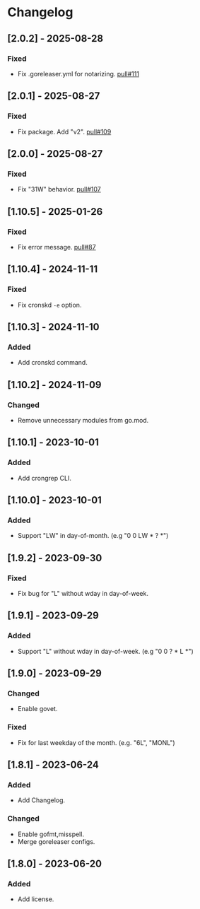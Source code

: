 # Changelog

## [2.0.2] - 2025-08-28

### Fixed

* Fix .goreleaser.yml for notarizing. [pull#111](https://github.com/winebarrel/cronplan/pull/111)

## [2.0.1] - 2025-08-27

### Fixed

* Fix package. Add "v2". [pull#109](https://github.com/winebarrel/cronplan/pull/109)

## [2.0.0] - 2025-08-27

### Fixed

* Fix "31W" behavior. [pull#107](https://github.com/winebarrel/cronplan/pull/107)

## [1.10.5] - 2025-01-26

### Fixed

* Fix error message. [pull#87](https://github.com/winebarrel/cronplan/pull/87)

## [1.10.4] - 2024-11-11

### Fixed

* Fix cronskd `-e` option.


## [1.10.3] - 2024-11-10

### Added

* Add cronskd command.

## [1.10.2] - 2024-11-09

### Changed

* Remove unnecessary modules from go.mod.

## [1.10.1] - 2023-10-01

### Added

* Add crongrep CLI.

## [1.10.0] - 2023-10-01

### Added

* Support "LW" in day-of-month. (e.g "0 0 LW * ? *")

## [1.9.2] - 2023-09-30

### Fixed

* Fix bug for "L" without wday in day-of-week.

## [1.9.1] - 2023-09-29

### Added

* Support "L" without wday in day-of-week. (e.g "0 0 ? * L *")

## [1.9.0] - 2023-09-29

### Changed

* Enable govet.

### Fixed

* Fix for last weekday of the month. (e.g. "6L", "MONL")

## [1.8.1] - 2023-06-24

### Added

* Add Changelog.

### Changed

* Enable gofmt,misspell.
* Merge goreleaser configs.

## [1.8.0] - 2023-06-20

### Added

* Add license.

<!-- cf. https://keepachangelog.com/ -->
